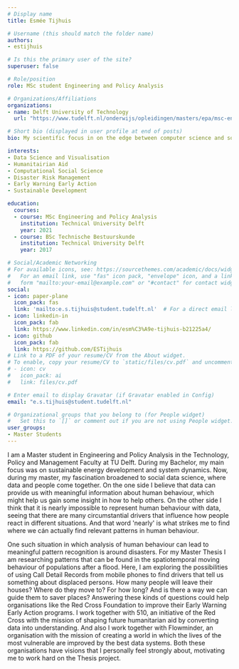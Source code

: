 ```yaml
---
# Display name
title: Esmée Tijhuis

# Username (this should match the folder name)
authors:
- estijhuis

# Is this the primary user of the site?
superuser: false

# Role/position
role: MSc student Engineering and Policy Analysis

# Organizations/Affiliations
organizations:
- name: Delft University of Technology
  url: "https://www.tudelft.nl/onderwijs/opleidingen/masters/epa/msc-engineering-and-policy-analysis/"

# Short bio (displayed in user profile at end of posts)
bio: My scientific focus in on the edge between computer science and social science, currently on humanitarian aid using large datasets.

interests:
- Data Science and Visualisation
- Humanitairian Aid
- Computational Social Science
- Disaster Risk Management
- Early Warning Early Action
- Sustainable Development

education:
  courses:
  - course: MSc Engineering and Policy Analysis
    institution: Technical University Delft
    year: 2021
  - course: BSc Technische Bestuurskunde
    institution: Technical University Delft
    year: 2017

# Social/Academic Networking
# For available icons, see: https://sourcethemes.com/academic/docs/widgets/#icons
#   For an email link, use "fas" icon pack, "envelope" icon, and a link in the
#   form "mailto:your-email@example.com" or "#contact" for contact widget.
social:
- icon: paper-plane
  icon_pack: fas
  link: 'mailto:e.s.tijhuis@student.tudelft.nl'  # For a direct email link, use "mailto:test@example.org".
- icon: linkedin-in
  icon_pack: fab
  link: https://www.linkedin.com/in/esm%C3%A9e-tijhuis-b21225a4/
- icon: github
  icon_pack: fab
  link: https://github.com/ESTijhuis
# Link to a PDF of your resume/CV from the About widget.
# To enable, copy your resume/CV to `static/files/cv.pdf` and uncomment the lines below.
# - icon: cv
#   icon_pack: ai
#   link: files/cv.pdf

# Enter email to display Gravatar (if Gravatar enabled in Config)
email: "e.s.tijhuis@student.tudelft.nl"

# Organizational groups that you belong to (for People widget)
#   Set this to `[]` or comment out if you are not using People widget.
user_groups:
- Master Students
---
```


I am a Master student in Engineering and Policy Analysis in the Technology, Policy and Management Faculty at TU Delft. During my Bachelor, my main focus was on sustainable energy development and system dynamics. Now, during my master, my fascination broadened to social data science, where data and people come together. On the one side I believe that data can provide us with meaningful information about human behaviour, which might help us gain some insight in how to help others. On the other side I think that it is nearly impossible to represent human behaviour with data, seeing that there are many circumstantial drivers that influence how people react in different situations. And that word 'nearly' is what strikes me to find where we cán actually find relevant patterns in human behaviour.

One such situation in which analysis of human behaviour can lead to meaningful pattern recognition is around disasters. For my Master Thesis I am researching patterns that can be found in the spatiotemporal moving behaviour of populations after a flood. Here, I am exploring the possibilities of using Call Detail Records from mobile phones to find drivers that tell us something about displaced persons. How many people will leave their houses? Where do they move to? For how long? And is there a way we can guide them to saver places? Answering these kinds of questions could help organisations like the Red Cross Foundation to improve their Early Warning Early Action programs. I work together with 510, an initiative of the Red Cross with the mission of shaping future humanitarian aid by converting data into understanding. And also I work together with Flowminder, an organisation with the mission of creating a world in which the lives of the most vulnerable are improved by the best data systems. Both these organisations have visions that I personally feel strongly about, motivating me to work hard on the Thesis project.
